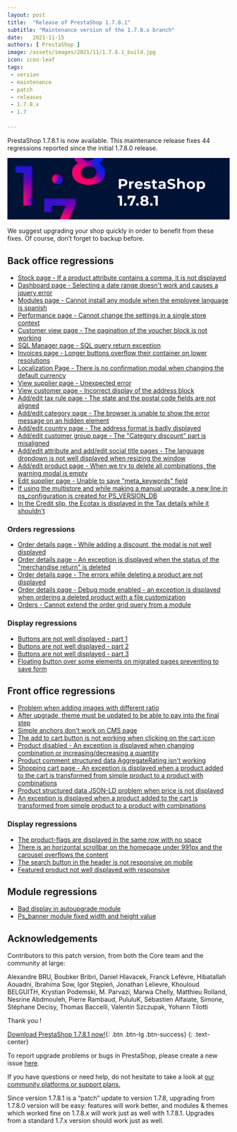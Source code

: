 ```yaml
---
layout: post
title:  "Release of PrestaShop 1.7.8.1"
subtitle: "Maintenance version of the 1.7.8.x branch"
date:   2021-11-15
authors: [ PrestaShop ]
image: /assets/images/2021/11/1.7.8.1_build.jpg
icon: icon-leaf
tags:
 - version
 - maintenance
 - patch
 - releases
 - 1.7.8.x
 - 1.7

---
```


PrestaShop 1.7.8.1 is now available. This maintenance release fixes 44 regressions reported since the initial 1.7.8.0 release.

![1.7.8.1 is available!](/assets/images/2021/11/1.7.8.1_build.jpg)

We suggest upgrading your shop quickly in order to benefit from these fixes. Of course, don’t forget to backup before.

## Back office regressions

- [Stock page - If a product attribute contains a comma, it is not displayed](https://github.com/PrestaShop/PrestaShop/issues/26429)
- [Dashboard page - Selecting a date range doesn't work and causes a jquery error](https://github.com/PrestaShop/PrestaShop/issues/25966)
- [Modules page - Cannot install any module when the employee language is spanish](https://github.com/PrestaShop/PrestaShop/issues/26028)
- [Performance page - Cannot change the settings in a single store context](https://github.com/PrestaShop/PrestaShop/issues/26058)
- [Customer view page - The pagination of the voucher block is not working](https://github.com/PrestaShop/PrestaShop/issues/25588)
- [SQL Manager page - SQL query return exception](https://github.com/PrestaShop/PrestaShop/issues/25684)
- [Invoices page - Longer buttons overflow their container on lower resolutions](https://github.com/PrestaShop/PrestaShop/issues/25422)
- [Localization Page - There is no confirmation modal when changing the default currency](https://github.com/PrestaShop/PrestaShop/issues/25264)
- [View supplier page - Unexpected error](https://github.com/PrestaShop/PrestaShop/issues/25593)
- [View customer page - Incorrect display of the address block](https://github.com/PrestaShop/PrestaShop/issues/25174)
- [Add/edit tax rule page - The state and the postal code fields are not aligned](https://github.com/PrestaShop/PrestaShop/issues/26491) 
- [Add/edit category page - The browser is unable to show the error message on an hidden element](https://github.com/PrestaShop/PrestaShop/issues/23365)
- [Add/edit country page - The address format is badly displayed](https://github.com/PrestaShop/PrestaShop/issues/26342)
- [Add/edit customer group page - The "Category discount" part is misaligned](https://github.com/PrestaShop/PrestaShop/issues/26348)
- [Add/edit attribute and add/edit social title pages - The language dropdown is not well displayed when resizing the window](https://github.com/PrestaShop/PrestaShop/issues/26252)
- [Add/edit product page - When we try to delete all combinations, the warning modal is empty](https://github.com/PrestaShop/PrestaShop/issues/25901)
- [Edit supplier page - Unable to save "meta_keywords" field](https://github.com/PrestaShop/PrestaShop/issues/25705)
- [If using the multistore and while making a manual upgrade, a new line in ps_configuration is created for PS_VERSION_DB](https://github.com/PrestaShop/PrestaShop/issues/25303)
- [In the Credit slip, the Ecotax is displayed in the Tax details while it shouldn't](https://github.com/PrestaShop/PrestaShop/issues/25493)

### Orders regressions

- [Order details page - While adding a discount, the modal is not well displayed](https://github.com/PrestaShop/PrestaShop/issues/22315) 
- [Order details page - An exception is displayed when the status of the "merchandise return" is deleted](https://github.com/PrestaShop/PrestaShop/issues/25510)
- [Order details page - The errors while deleting a product are not displayed](https://github.com/PrestaShop/PrestaShop/issues/25298)
- [Order details page - Debug mode enabled - an exception is displayed when ordering a deleted product with a file customization](https://github.com/PrestaShop/PrestaShop/issues/25644)
- [Orders - Cannot extend the order grid query from a module](https://github.com/PrestaShop/PrestaShop/issues/24911)

### Display regressions

- [Buttons are not well displayed - part 1](https://github.com/PrestaShop/PrestaShop/issues/25740)
- [Buttons are not well displayed - part 2](https://github.com/PrestaShop/PrestaShop/issues/25980)
- [Buttons are not well displayed - part 3](https://github.com/PrestaShop/PrestaShop/issues/26040)
- [Floating button over some elements on migrated pages preventing to save form](https://github.com/PrestaShop/PrestaShop/issues/25423)


## Front office regressions

- [Problem when adding images with different ratio](https://github.com/PrestaShop/PrestaShop/issues/25853)
- [After upgrade, theme must be updated to be able to pay into the final step](https://github.com/PrestaShop/PrestaShop/issues/26274)
- [Simple anchors don't work on CMS page](https://github.com/PrestaShop/PrestaShop/issues/26326)
- [The add to cart button is not working when clicking on the cart icon](https://github.com/PrestaShop/PrestaShop/issues/26433)
- [Product disabled - An exception is displayed when changing combination or increasing/decreasing a quantity](https://github.com/PrestaShop/PrestaShop/issues/25891)
- [Product comment structured data AggregateRating isn't working](https://github.com/PrestaShop/PrestaShop/issues/25372)
- [Shopping cart page - An exception is displayed when a product added to the cart is transformed from simple product to a product with combinations](https://github.com/PrestaShop/PrestaShop/issues/25942)
- [Product structured data JSON-LD problem when price is not displayed](https://github.com/PrestaShop/PrestaShop/issues/25371)
- [An exception is displayed when a product added to the cart is transformed from simple product to a product with combinations](https://github.com/PrestaShop/PrestaShop/issues/25942)

### Display regressions

- [The product-flags are displayed in the same row with no space](https://github.com/PrestaShop/PrestaShop/issues/25272)
- [There is an horizontal scrollbar on the homepage under 991px and the carousel overflows the content](https://github.com/PrestaShop/PrestaShop/issues/25459)
- [The search button in the header is not responsive on mobile](https://github.com/PrestaShop/PrestaShop/issues/25133)
- [Featured product not well displayed with responsive](https://github.com/PrestaShop/PrestaShop/issues/25283)


## Module regressions
- [Bad display in autoupgrade module](https://github.com/PrestaShop/PrestaShop/issues/25989)
- [Ps_banner module fixed width and height value](https://github.com/PrestaShop/PrestaShop/issues/25852)


## Acknowledgements

Contributors to this patch version, from both the Core team and the community at large:

Alexandre BRU, Boubker Bribri, Daniel Hlavacek, Franck Lefèvre, Hibatallah Aouadni, Ibrahima Sow, Igor Stępień, Jonathan Lelievre, Khouloud BELGUITH, Krystian Podemski, M. Parvazi, Marwa Chelly, Matthieu Rolland, Nesrine Abdmouleh, Pierre Rambaud, PululuK, Sébastien Alfaiate, Simone, Stéphane Decisy, Thomas Baccelli, Valentin Szczupak, Yohann Tilotti

Thank you !

[Download PrestaShop 1.7.8.1 now!](https://www.prestashop.com/versions){: .btn .btn-lg .btn-success}
{: .text-center}

To report upgrade problems or bugs in PrestaShop, please create a new issue [here](https://github.com/PrestaShop/PrestaShop/issues/new/choose).

If you have questions or need help, do not hesitate to take a look at [our community platforms or support plans.](https://devdocs.prestashop.com/1.7/faq/i-need-help/)

Since version 1.7.8.1 is a “patch” update to version 1.7.8, upgrading from 1.7.8.0 version will be easy: features will work better, and modules & themes which worked fine on 1.7.8.x will work just as well with 1.7.8.1. Upgrades from a standard 1.7.x version should work just as well.
